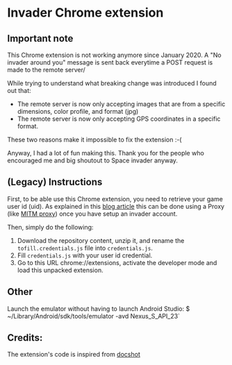 # Invader Chrome extension

## Important note

This Chrome extension is not working anymore since January 2020.
A "No invader around you" message is sent back everytime a POST request is made to the remote server/

While trying to understand what breaking change was introduced I found out that:

-  The remote server is now only accepting images that are from a specific dimensions, color profile, and format (jpg)
-  The remote server is now only accepting GPS coordinates in a specific format.

These two reasons make it impossible to fix the extension :-(

Anyway, I had a lot of fun making this.
Thank you for the people who encouraged me and big shoutout to Space invader anyway.

## (Legacy) Instructions

First, to be able use this Chrome extension, you need to retrieve your game user id (uid).
As explained in this [blog article](http://adrienrahier.com/blog/how-i-chased-space-invaders-17000kms-far-from-home/) this can be done using a Proxy (like [MITM proxy](https://mitmproxy.org)) once you have setup an invader account.

Then, simply do the following:

1. Download the repository content, unzip it, and rename the `tofill.credentials.js` file into `credentials.js`.
2. Fill `credentials.js` with your user id credential.
3. Go to this URL chrome://extensions, activate the developer mode and load this unpacked extension.

## Other

Launch the emulator without having to launch Android Studio:
\$ ~/Library/Android/sdk/tools/emulator -avd Nexus_S_API_23`

## Credits:

The extension's code is inspired from [docshot](https://github.com/mapbox/docshot)
